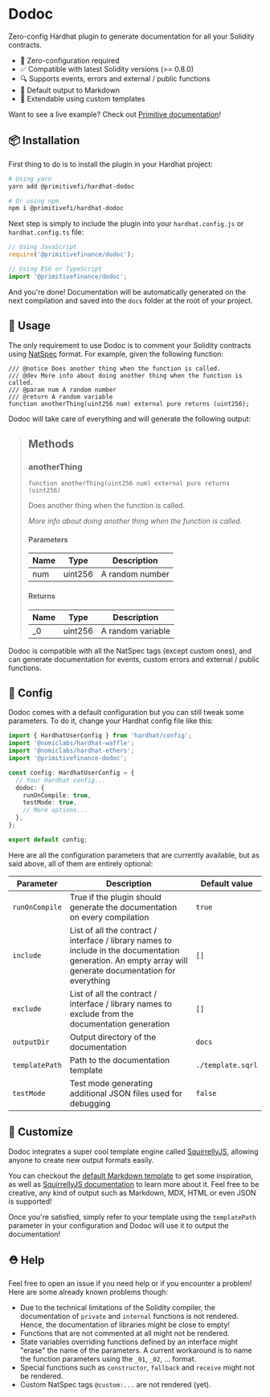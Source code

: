 # Dodoc

Zero-config Hardhat plugin to generate documentation for all your Solidity contracts.

- 🤪 Zero-configuration required
- ✅ Compatible with latest Solidity versions (>= 0.8.0)
- 🔍 Supports events, errors and external / public functions
- 📖 Default output to Markdown
- 🔧 Extendable using custom templates

Want to see a live example? Check out [Primitive documentation](https://docs.primitive.finance/)!

## 📦 Installation

First thing to do is to install the plugin in your Hardhat project:

```bash
# Using yarn
yarn add @primitivefi/hardhat-dodoc

# Or using npm
npm i @primitivefi/hardhat-dodoc
```

Next step is simply to include the plugin into your `hardhat.config.js` or `hardhat.config.ts` file:

```typescript
// Using JavaScript
require('@primitivefinance/dodoc');

// Using ES6 or TypeScript
import '@primitivefinance/dodoc';
```

And you're done! Documentation will be automatically generated on the next compilation and saved into the `docs` folder at the root of your project.

## 📝 Usage

The only requirement to use Dodoc is to comment your Solidity contracts using [NatSpec](https://docs.soliditylang.org/en/v0.8.9/natspec-format.html) format. For example, given the following function:

```solidity
/// @notice Does another thing when the function is called.
/// @dev More info about doing another thing when the function is called.
/// @param num A random number
/// @return A random variable
function anotherThing(uint256 num) external pure returns (uint256);
```

Dodoc will take care of everything and will generate the following output:

> ## Methods
>
> ### anotherThing
>
> ```solidity
> function anotherThing(uint256 num) external pure returns (uint256)
> ```
>
> Does another thing when the function is called.
>
> *More info about doing another thing when the function is called.*
>
> #### Parameters
>
> | Name | Type | Description |
> |---|---|---|
> | num | uint256 | A random number
>
> #### Returns
>
> | Name | Type | Description |
> |---|---|---|
> | _0 | uint256 | A random variable

Dodoc is compatible with all the NatSpec tags (except custom ones), and can generate documentation for events, custom errors and external / public functions.

## 🔧 Config

Dodoc comes with a default configuration but you can still tweak some parameters. To do it, change your Hardhat config file like this:

```typescript
import { HardhatUserConfig } from 'hardhat/config';
import '@nomiclabs/hardhat-waffle';
import '@nomiclabs/hardhat-ethers';
import '@primitivefinance-dodoc';

const config: HardhatUserConfig = {
  // Your Hardhat config...
  dodoc: {
    runOnCompile: true,
    testMode: true,
    // More options...
  },
};

export default config;
```

Here are all the configuration parameters that are currently available, but as said above, all of them are entirely optional:

| Parameter | Description | Default value |
| -------- | -------- | -------- |
| `runOnCompile`     | True if the plugin should generate the documentation on every compilation | `true`     |
| `include` | List of all the contract / interface / library names to include in the documentation generation. An empty array will generate documentation for everything | `[]` |
| `exclude` | List of all the contract / interface / library names to exclude from the documentation generation | `[]` |
| `outputDir` | Output directory of the documentation | `docs` |
| `templatePath` | Path to the documentation template | `./template.sqrl`|
| `testMode` | Test mode generating additional JSON files used for debugging | `false` |

## 💅 Customize

Dodoc integrates a super cool template engine called [SquirrellyJS](https://github.com/squirrellyjs/squirrelly), allowing anyone to create new output formats easily.

You can checkout the [default Markdown template](https://) to get some inspiration, as well as [SquirrellyJS documentation](https://squirrelly.js.org/docs) to learn more about it. Feel free to be creative, any kind of output such as Markdown, MDX, HTML or even JSON is supported!

Once you're satisfied, simply refer to your template using the `templatePath` parameter in your configuration and Dodoc will use it to output the documentation!

## ⛑ Help

Feel free to open an issue if you need help or if you encounter a problem! Here are some already known problems though:
- Due to the technical limitations of the Solidity compiler, the documentation of `private` and `internal` functions is not rendered. Hence, the documentation of libraries might be close to empty!
- Functions that are not commented at all might not be rendered.
- State variables overriding functions defined by an interface might "erase" the name of the parameters. A current workaround is to name the function parameters using the `_01`, `_02`, ... format.
- Special functions such as `constructor`, `fallback` and `receive` might not be rendered.
- Custom NatSpec tags `@custom:...` are not rendered (yet).

